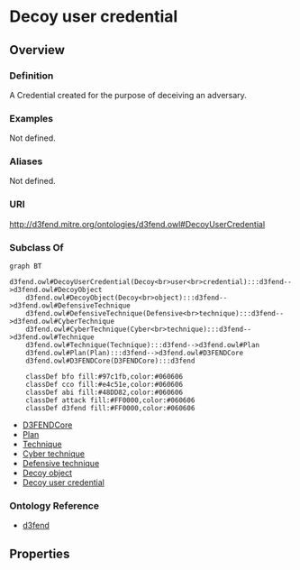 # Decoy user credential

## Overview

### Definition
A Credential created for the purpose of deceiving an adversary.

### Examples
Not defined.

### Aliases
Not defined.

### URI
http://d3fend.mitre.org/ontologies/d3fend.owl#DecoyUserCredential

### Subclass Of
```mermaid
graph BT
    d3fend.owl#DecoyUserCredential(Decoy<br>user<br>credential):::d3fend-->d3fend.owl#DecoyObject
    d3fend.owl#DecoyObject(Decoy<br>object):::d3fend-->d3fend.owl#DefensiveTechnique
    d3fend.owl#DefensiveTechnique(Defensive<br>technique):::d3fend-->d3fend.owl#CyberTechnique
    d3fend.owl#CyberTechnique(Cyber<br>technique):::d3fend-->d3fend.owl#Technique
    d3fend.owl#Technique(Technique):::d3fend-->d3fend.owl#Plan
    d3fend.owl#Plan(Plan):::d3fend-->d3fend.owl#D3FENDCore
    d3fend.owl#D3FENDCore(D3FENDCore):::d3fend
    
    classDef bfo fill:#97c1fb,color:#060606
    classDef cco fill:#e4c51e,color:#060606
    classDef abi fill:#48DD82,color:#060606
    classDef attack fill:#FF0000,color:#060606
    classDef d3fend fill:#FF0000,color:#060606
```

- [D3FENDCore](/docs/ontology/reference/model/D3FENDCore/D3FENDCore.md)
- [Plan](/docs/ontology/reference/model/D3FENDCore/Plan/Plan.md)
- [Technique](/docs/ontology/reference/model/D3FENDCore/Plan/Technique/Technique.md)
- [Cyber technique](/docs/ontology/reference/model/D3FENDCore/Plan/Technique/Cyber%20technique/Cyber%20technique.md)
- [Defensive technique](/docs/ontology/reference/model/D3FENDCore/Plan/Technique/Cyber%20technique/Defensive%20technique/Defensive%20technique.md)
- [Decoy object](/docs/ontology/reference/model/D3FENDCore/Plan/Technique/Cyber%20technique/Defensive%20technique/Decoy%20object/Decoy%20object.md)
- [Decoy user credential](/docs/ontology/reference/model/D3FENDCore/Plan/Technique/Cyber%20technique/Defensive%20technique/Decoy%20object/Decoy%20user%20credential/Decoy%20user%20credential.md)


### Ontology Reference
- [d3fend](http://d3fend.mitre.org/ontologies/d3fend.owl#)

## Properties
